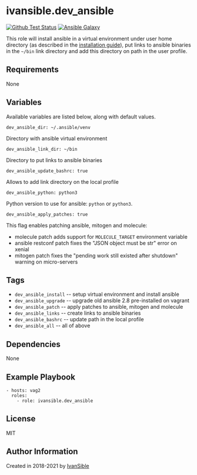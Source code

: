 # ivansible.dev_ansible

[![Github Test Status](https://github.com/ivansible/dev-ansible/workflows/test/badge.svg?branch=master)](https://github.com/ivansible/dev-ansible/actions)
[![Ansible Galaxy](https://img.shields.io/badge/galaxy-ivansible.dev__ansible-68a.svg?style=flat)](https://galaxy.ansible.com/ivansible/dev_ansible/)


This role will install ansible in a virtual environment under user
home directory (as described in the
[installation guide](https://docs.ansible.com/ansible/latest/installation_guide/intro_installation.html#latest-releases-via-pip)),
put links to ansible binaries in the `~/bin` link directory
and add this directory on path in the user profile.


## Requirements

None


## Variables

Available variables are listed below, along with default values.

    dev_ansible_dir: ~/.ansible/venv

Directory with ansible virtual environment

    dev_ansible_link_dir: ~/bin

Directory to put links to ansible binaries

    dev_ansible_update_bashrc: true

Allows to add link directory on the local profile

    dev_ansible_python: python3

Python version to use for ansible: `python` or `python3`.

    dev_ansible_apply_patches: true
This flag enables patching ansible, mitogen and molecule:
  - molecule patch adds support for `MOLECULE_TARGET` environment variable
  - ansible restconf patch fixes the "JSON object must be str" error on xenial
  - mitogen patch fixes the "pending work still existed after shutdown" warning on micro-servers


## Tags

- `dev_ansible_install` -- setup virtual environment and install ansible
- `dev_ansible_upgrade` -- upgrade old ansible 2.8 pre-installed on vagrant
- `dev_ansible_patch` -- apply patches to ansible, mitogen and molecule
- `dev_ansible_links` -- create links to ansible binaries
- `dev_ansible_bashrc` -- update path in the local profile
- `dev_ansible_all` -- all of above


## Dependencies

None


## Example Playbook

    - hosts: vag2
      roles:
        - role: ivansible.dev_ansible


## License

MIT


## Author Information

Created in 2018-2021 by [IvanSible](https://github.com/ivansible)
